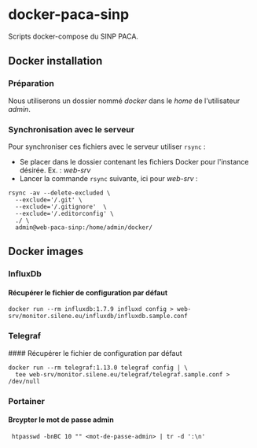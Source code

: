 # docker-paca-sinp
Scripts docker-compose du SINP PACA.

## Docker installation

### Préparation
Nous utiliserons un dossier nommé *docker* dans le *home* de l'utilisateur *admin*.

### Synchronisation avec le serveur

Pour synchroniser ces fichiers avec le serveur utiliser `rsync` :
 - Se placer dans le dossier contenant les fichiers Docker pour l'instance désirée. Ex. : *web-srv*
 - Lancer la commande `rsync` suivante, ici pour *web-srv* :

```shell
rsync -av --delete-excluded \
  --exclude='/.git' \
  --exclude='/.gitignore'  \
  --exclude='/.editorconfig' \
  ./ \
  admin@web-paca-sinp:/home/admin/docker/
 ```

## Docker images

### InfluxDb
#### Récupérer le fichier de configuration par défaut

```shell
docker run --rm influxdb:1.7.9 influxd config > web-srv/monitor.silene.eu/influxdb/influxdb.sample.conf
```

### Telegraf
#### Récupérer le fichier de configuration par défaut

```shell
docker run --rm telegraf:1.13.0 telegraf config | \
  tee web-srv/monitor.silene.eu/telegraf/telegraf.sample.conf > /dev/null
```

### Portainer
#### Brcypter le mot de passe admin

```shell
 htpasswd -bnBC 10 "" <mot-de-passe-admin> | tr -d ':\n'
```
